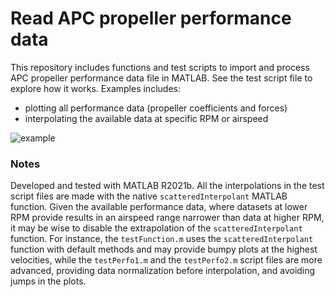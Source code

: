 # Read APC propeller performance data
This repository includes functions and test scripts to import and process APC propeller performance data file in MATLAB. See the test script file to explore how it works. Examples includes:
- plotting all performance data (propeller coefficients and forces)
- interpolating the available data at specific RPM or airspeed

![example](https://user-images.githubusercontent.com/52099779/232206371-5da17179-9c1c-43dc-ae23-cafc77d81a24.png)

### Notes
Developed and tested with MATLAB R2021b.
All the interpolations in the test script files are made with the native ``scatteredInterpolant`` MATLAB function. Given the available performance data, where datasets at lower RPM provide results in an airspeed range narrower than data at higher RPM, it may be wise to disable the extrapolation of the ``scatteredInterpolant`` function. For instance, the ``testFunction.m`` uses the ``scatteredInterpolant`` function with default methods and may provide bumpy plots at the highest velocities, while the ``testPerfo1.m`` and the ``testPerfo2.m`` script files are more advanced, providing data normalization before interpolation, and avoiding jumps in the plots.
